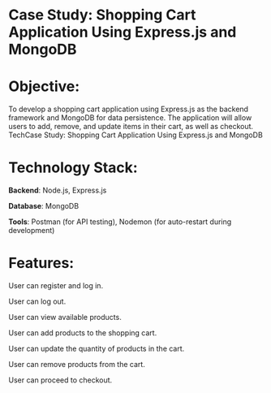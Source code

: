 
# Case Study: Shopping Cart Application Using Express.js and MongoDB

# Objective:
To develop a shopping cart application using Express.js as the backend framework and MongoDB for data persistence. The application will allow users to add, remove, and update items in their cart, as well as checkout.
TechCase Study: Shopping Cart Application Using Express.js and MongoDB

# Technology Stack:
**Backend**: Node.js, Express.js

**Database**: MongoDB

**Tools**: Postman (for API testing), Nodemon (for auto-restart during development)

# Features:
User can register and log in.

User can log out.

User can view available products.

User can add products to the shopping cart.

User can update the quantity of products in the cart.

User can remove products from the cart.

User can proceed to checkout.
